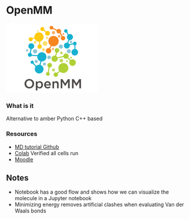 # OpenMM
![](images/OpenMM.png)
### What is it
Alternative to amber
Python C++ based  

### Resources
* [MD tutorial Github](https://github.com/giorginolab/MD-Tutorial-Data)
* [Colab](https://colab.research.google.com/github/giorginolab/MD-Tutorial-Data/blob/main/notebooks/1_OpenMM_build.ipynb?authuser=1#scrollTo=x-LgMM-aMQUu) Verified all cells run
* [Moodle](https://stem.elearning.unipd.it/mod/url/view.php?id=326367)


## Notes
* Notebook has a  good flow and shows how we can visualize the molecule in a Jupyter notebook 
* Minimizing energy removes artificial clashes when evaluating Van der Waals bonds 